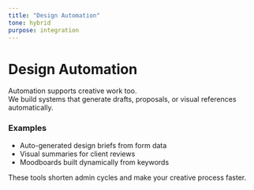 ```yaml
---
title: "Design Automation"
tone: hybrid
purpose: integration
---
```


# Design Automation

Automation supports creative work too.  
We build systems that generate drafts, proposals, or visual references automatically.

### Examples
- Auto-generated design briefs from form data  
- Visual summaries for client reviews  
- Moodboards built dynamically from keywords  

These tools shorten admin cycles and make your creative process faster.
